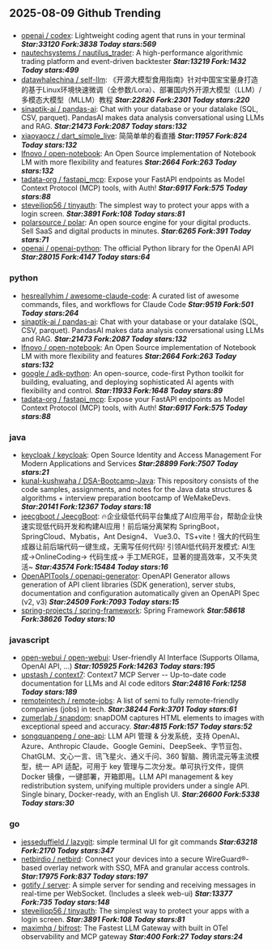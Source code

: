 ## 2025-08-09 Github Trending

### 
* [openai / codex](https://github.com/openai/codex): Lightweight coding agent that runs in your terminal ***Star:33120 Fork:3838 Today stars:569***
* [nautechsystems / nautilus_trader](https://github.com/nautechsystems/nautilus_trader): A high-performance algorithmic trading platform and event-driven backtester ***Star:13219 Fork:1432 Today stars:499***
* [datawhalechina / self-llm](https://github.com/datawhalechina/self-llm): 《开源大模型食用指南》针对中国宝宝量身打造的基于Linux环境快速微调（全参数/Lora）、部署国内外开源大模型（LLM）/多模态大模型（MLLM）教程 ***Star:22826 Fork:2301 Today stars:220***
* [sinaptik-ai / pandas-ai](https://github.com/sinaptik-ai/pandas-ai): Chat with your database or your datalake (SQL, CSV, parquet). PandasAI makes data analysis conversational using LLMs and RAG. ***Star:21473 Fork:2087 Today stars:132***
* [xiaoyaocz / dart_simple_live](https://github.com/xiaoyaocz/dart_simple_live): 简简单单的看直播 ***Star:11957 Fork:824 Today stars:132***
* [lfnovo / open-notebook](https://github.com/lfnovo/open-notebook): An Open Source implementation of Notebook LM with more flexibility and features ***Star:2664 Fork:263 Today stars:132***
* [tadata-org / fastapi_mcp](https://github.com/tadata-org/fastapi_mcp): Expose your FastAPI endpoints as Model Context Protocol (MCP) tools, with Auth! ***Star:6917 Fork:575 Today stars:88***
* [steveiliop56 / tinyauth](https://github.com/steveiliop56/tinyauth): The simplest way to protect your apps with a login screen. ***Star:3891 Fork:108 Today stars:81***
* [polarsource / polar](https://github.com/polarsource/polar): An open source engine for your digital products. Sell SaaS and digital products in minutes. ***Star:6265 Fork:391 Today stars:71***
* [openai / openai-python](https://github.com/openai/openai-python): The official Python library for the OpenAI API ***Star:28015 Fork:4147 Today stars:64***

### python
* [hesreallyhim / awesome-claude-code](https://github.com/hesreallyhim/awesome-claude-code): A curated list of awesome commands, files, and workflows for Claude Code ***Star:9519 Fork:501 Today stars:264***
* [sinaptik-ai / pandas-ai](https://github.com/sinaptik-ai/pandas-ai): Chat with your database or your datalake (SQL, CSV, parquet). PandasAI makes data analysis conversational using LLMs and RAG. ***Star:21473 Fork:2087 Today stars:132***
* [lfnovo / open-notebook](https://github.com/lfnovo/open-notebook): An Open Source implementation of Notebook LM with more flexibility and features ***Star:2664 Fork:263 Today stars:132***
* [google / adk-python](https://github.com/google/adk-python): An open-source, code-first Python toolkit for building, evaluating, and deploying sophisticated AI agents with flexibility and control. ***Star:11933 Fork:1648 Today stars:89***
* [tadata-org / fastapi_mcp](https://github.com/tadata-org/fastapi_mcp): Expose your FastAPI endpoints as Model Context Protocol (MCP) tools, with Auth! ***Star:6917 Fork:575 Today stars:88***

### java
* [keycloak / keycloak](https://github.com/keycloak/keycloak): Open Source Identity and Access Management For Modern Applications and Services ***Star:28899 Fork:7507 Today stars:21***
* [kunal-kushwaha / DSA-Bootcamp-Java](https://github.com/kunal-kushwaha/DSA-Bootcamp-Java): This repository consists of the code samples, assignments, and notes for the Java data structures & algorithms + interview preparation bootcamp of WeMakeDevs. ***Star:20141 Fork:12367 Today stars:18***
* [jeecgboot / JeecgBoot](https://github.com/jeecgboot/JeecgBoot): 🔥企业级低代码平台集成了AI应用平台，帮助企业快速实现低代码开发和构建AI应用！前后端分离架构 SpringBoot，SpringCloud、Mybatis，Ant Design4、 Vue3.0、TS+vite！强大的代码生成器让前后端代码一键生成，无需写任何代码! 引领AI低代码开发模式: AI生成->OnlineCoding-> 代码生成-> 手工MERGE，显著的提高效率，又不失灵活~ ***Star:43574 Fork:15484 Today stars:16***
* [OpenAPITools / openapi-generator](https://github.com/OpenAPITools/openapi-generator): OpenAPI Generator allows generation of API client libraries (SDK generation), server stubs, documentation and configuration automatically given an OpenAPI Spec (v2, v3) ***Star:24509 Fork:7093 Today stars:15***
* [spring-projects / spring-framework](https://github.com/spring-projects/spring-framework): Spring Framework ***Star:58618 Fork:38626 Today stars:10***

### javascript
* [open-webui / open-webui](https://github.com/open-webui/open-webui): User-friendly AI Interface (Supports Ollama, OpenAI API, ...) ***Star:105925 Fork:14263 Today stars:195***
* [upstash / context7](https://github.com/upstash/context7): Context7 MCP Server -- Up-to-date code documentation for LLMs and AI code editors ***Star:24816 Fork:1258 Today stars:189***
* [remoteintech / remote-jobs](https://github.com/remoteintech/remote-jobs): A list of semi to fully remote-friendly companies (jobs) in tech. ***Star:38244 Fork:3701 Today stars:61***
* [zumerlab / snapdom](https://github.com/zumerlab/snapdom): snapDOM captures HTML elements to images with exceptional speed and accuracy. ***Star:4815 Fork:157 Today stars:52***
* [songquanpeng / one-api](https://github.com/songquanpeng/one-api): LLM API 管理 & 分发系统，支持 OpenAI、Azure、Anthropic Claude、Google Gemini、DeepSeek、字节豆包、ChatGLM、文心一言、讯飞星火、通义千问、360 智脑、腾讯混元等主流模型，统一 API 适配，可用于 key 管理与二次分发。单可执行文件，提供 Docker 镜像，一键部署，开箱即用。LLM API management & key redistribution system, unifying multiple providers under a single API. Single binary, Docker-ready, with an English UI. ***Star:26600 Fork:5338 Today stars:30***

### go
* [jesseduffield / lazygit](https://github.com/jesseduffield/lazygit): simple terminal UI for git commands ***Star:63218 Fork:2170 Today stars:347***
* [netbirdio / netbird](https://github.com/netbirdio/netbird): Connect your devices into a secure WireGuard®-based overlay network with SSO, MFA and granular access controls. ***Star:17975 Fork:837 Today stars:197***
* [gotify / server](https://github.com/gotify/server): A simple server for sending and receiving messages in real-time per WebSocket. (Includes a sleek web-ui) ***Star:13377 Fork:735 Today stars:148***
* [steveiliop56 / tinyauth](https://github.com/steveiliop56/tinyauth): The simplest way to protect your apps with a login screen. ***Star:3891 Fork:108 Today stars:81***
* [maximhq / bifrost](https://github.com/maximhq/bifrost): The Fastest LLM Gateway with built in OTel observability and MCP gateway ***Star:400 Fork:27 Today stars:24***
